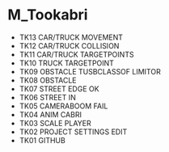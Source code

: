 # M_Tookabri
* TK13 CAR/TRUCK MOVEMENT
* TK12 CAR/TRUCK COLLISION
* TK11 CAR/TRUCK TARGETPOINTS
* TK10 TRUCK TARGETPOINT
* TK09 OBSTACLE TUSBCLASSOF LIMITOR
* TK08 OBSTACLE
* TK07 STREET EDGE OK
* TK06 STREET IN
* TK05 CAMERABOOM FAIL
* TK04 ANIM CABRI 
* TK03 SCALE PLAYER 
* TK02 PROJECT SETTINGS EDIT 
* TK01 GITHUB 